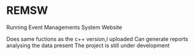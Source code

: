 # REMSW
Running Event Managements System Website

Does same fuctions as the c++ version,I uploaded
Can generate reports analysing the data present
The project is still under development
